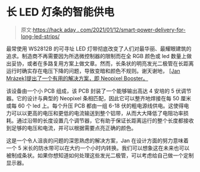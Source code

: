 # 长 LED 灯条的智能供电

> 原文:[https://hack aday . com/2021/01/12/smart-power-delivery-for-long-led-strips/](https://hackaday.com/2021/01/12/smart-power-delivery-for-long-led-strips/)

最常使用 WS2812B 的可寻址 LED 灯带彻底改变了人们对最华丽、最耀眼建筑的追求。制造商不再需要因为所选微控制器的限制而在全 RGB 颜色或 led 数量上做出妥协，或者在多路复用方案上做文章。然而，长条状的明亮发光二极管在长距离运行时确实存在电压下降的问题，导致变暗和颜色不规则。谢天谢地， [[Jan Mrázek]提出了一个有用的解决方案，即 Neopixel Booster。](https://hackaday.io/project/176744-rb0004-neopixelbooster)

该设备由一个小 PCB 组成，该 PCB 封装了一个能够输出高达 4 安培的 5 伏调节器。它的设计与典型的 Neopixel 条相匹配，因此它可以整齐地焊接在每 50 厘米或每 60 个 led 上。每个升压 PCB 都由一组 6-18 伏的粗电源线供电。这使得电力可以以更高的电压和更低的电流输送到整个铝带，从而大大降低了电阻功率损耗。通过沿带的长度设置几个调节器，它有助于保证长距离运行的整个长度都接收到足够的电压和电流，并可以根据需要点亮正确的颜色。

这是一个令人沮丧的问题的深思熟虑的解决方案，Jan 在设计方面的努力意味着一个 5 米长的防水带可以在大约一个小时内转换。我们可以想象这在未来也可以被制成条状。如果你想知道如何处理这些发光二极管，可以考虑给自己做一个定制显示器。